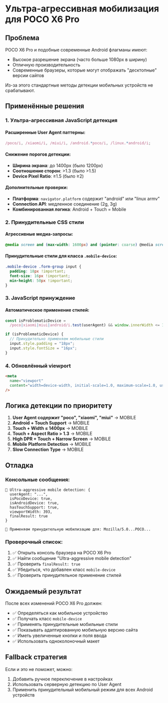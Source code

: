 # Ультра-агрессивная мобилизация для POCO X6 Pro

## Проблема

POCO X6 Pro и подобные современные Android флагманы имеют:

- Высокое разрешение экрана (часто больше 1080px в ширину)
- Отличную производительность
- Современные браузеры, которые могут отображать "десктопные" версии сайтов

Из-за этого стандартные методы детекции мобильных устройств не срабатывают.

## Применённые решения

### 1. Ультра-агрессивная JavaScript детекция

#### Расширенные User Agent паттерны:

```javascript
/poco/i, /xiaomi/i, /miui/i, /android.*poco/i, /linux.*android/i;
```

#### Снижение порогов детекции:

- **Ширина экрана**: до 1400px (было 1200px)
- **Соотношение сторон**: >1.3 (было >1.5)
- **Device Pixel Ratio**: ≥1.5 (было ≥2)

#### Дополнительные проверки:

- **Платформа**: `navigator.platform` содержит "android" или "linux armv"
- **Connection API**: медленное соединение (2g, 3g)
- **Комбинированная логика**: Android + Touch = Mobile

### 2. Принудительные CSS стили

#### Агрессивные медиа-запросы:

```css
@media screen and (max-width: 1600px) and (pointer: coarse) @media screen and (max-width: 1500px) and (pointer: coarse);
```

#### Принудительные стили для класса `.mobile-device`:

```css
.mobile-device .form-group input {
  padding: 18px !important;
  font-size: 16px !important;
  min-height: 50px !important;
}
```

### 3. JavaScript принуждение

#### Автоматическое применение стилей:

```javascript
const isProblematicDevice =
  /poco|xiaomi|miui|android/i.test(userAgent) && window.innerWidth <= 1400;

if (isProblematicDevice) {
  // Принудительно применяем мобильные стили
  input.style.padding = "18px";
  input.style.fontSize = "16px";
}
```

### 4. Обновлённый viewport

```html
<meta
  name="viewport"
  content="width=device-width, initial-scale=1.0, maximum-scale=1.0, user-scalable=no, viewport-fit=cover"
/>
```

## Логика детекции по приоритету

1. **User Agent содержит "poco", "xiaomi", "miui"** → MOBILE
2. **Android + Touch Support** → MOBILE
3. **Touch + Width ≤ 1400px** → MOBILE
4. **Touch + Aspect Ratio > 1.3** → MOBILE
5. **High DPR + Touch + Narrow Screen** → MOBILE
6. **Mobile Platform Detection** → MOBILE
7. **Slow Connection Type** → MOBILE

## Отладка

### Консольные сообщения:

```
📱 Ultra-aggressive mobile detection: {
  userAgent: "...",
  isPocoDevice: true,
  isAndroidDevice: true,
  hasTouchSupport: true,
  viewportWidth: 393,
  finalResult: true
}

🔧 Применяем принудительную мобилизацию для: Mozilla/5.0...POCO...
```

### Проверочный список:

1. ✅ Открыть консоль браузера на POCO X6 Pro
2. ✅ Найти сообщение "Ultra-aggressive mobile detection"
3. ✅ Проверить `finalResult: true`
4. ✅ Убедиться, что добавлен класс `mobile-device`
5. ✅ Проверить принудительное применение стилей

## Ожидаемый результат

После всех изменений POCO X6 Pro должен:

- ✅ Определяться как мобильное устройство
- ✅ Получать класс `mobile-device`
- ✅ Применять принудительные мобильные стили
- ✅ Показывать адаптированную мобильную версию сайта
- ✅ Иметь увеличенные кнопки и поля ввода
- ✅ Использовать одноколоночный макет

## Fallback стратегия

Если и это не поможет, можно:

1. Добавить ручное переключение в настройках
2. Использовать серверную детекцию по User Agent
3. Применить принудительный мобильный режим для всех Android устройств
